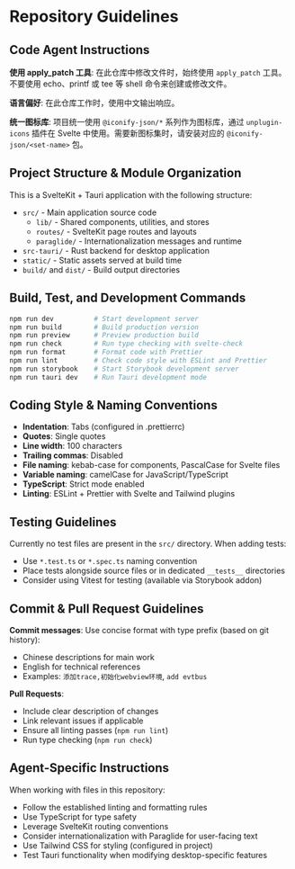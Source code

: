 # Repository Guidelines

## Code Agent Instructions

**使用 apply_patch 工具**: 在此仓库中修改文件时，始终使用 `apply_patch` 工具。不要使用 echo、printf 或 tee 等 shell 命令来创建或修改文件。

**语言偏好**: 在此仓库工作时，使用中文输出响应。

**统一图标库**: 项目统一使用 `@iconify-json/*` 系列作为图标库，通过 `unplugin-icons` 插件在 Svelte 中使用。需要新图标集时，请安装对应的 `@iconify-json/<set-name>` 包。

## Project Structure & Module Organization

This is a SvelteKit + Tauri application with the following structure:

- `src/` - Main application source code
  - `lib/` - Shared components, utilities, and stores
  - `routes/` - SvelteKit page routes and layouts
  - `paraglide/` - Internationalization messages and runtime
- `src-tauri/` - Rust backend for desktop application
- `static/` - Static assets served at build time
- `build/` and `dist/` - Build output directories

## Build, Test, and Development Commands

```bash
npm run dev          # Start development server
npm run build        # Build production version
npm run preview      # Preview production build
npm run check        # Run type checking with svelte-check
npm run format       # Format code with Prettier
npm run lint         # Check code style with ESLint and Prettier
npm run storybook    # Start Storybook development server
npm run tauri dev    # Run Tauri development mode
```

## Coding Style & Naming Conventions

- **Indentation**: Tabs (configured in .prettierrc)
- **Quotes**: Single quotes
- **Line width**: 100 characters
- **Trailing commas**: Disabled
- **File naming**: kebab-case for components, PascalCase for Svelte files
- **Variable naming**: camelCase for JavaScript/TypeScript
- **TypeScript**: Strict mode enabled
- **Linting**: ESLint + Prettier with Svelte and Tailwind plugins

## Testing Guidelines

Currently no test files are present in the `src/` directory. When adding tests:
- Use `*.test.ts` or `*.spec.ts` naming convention
- Place tests alongside source files or in dedicated `__tests__` directories
- Consider using Vitest for testing (available via Storybook addon)

## Commit & Pull Request Guidelines

**Commit messages**: Use concise format with type prefix (based on git history):
- Chinese descriptions for main work
- English for technical references
- Examples: `添加trace,初始化webview环境`, `add evtbus`

**Pull Requests**:
- Include clear description of changes
- Link relevant issues if applicable
- Ensure all linting passes (`npm run lint`)
- Run type checking (`npm run check`)

## Agent-Specific Instructions

When working with files in this repository:
- Follow the established linting and formatting rules
- Use TypeScript for type safety
- Leverage SvelteKit routing conventions
- Consider internationalization with Paraglide for user-facing text
- Use Tailwind CSS for styling (configured in project)
- Test Tauri functionality when modifying desktop-specific features
